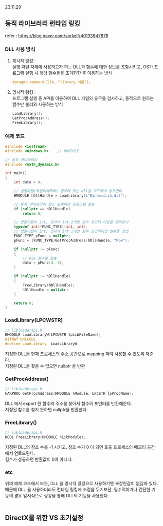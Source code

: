 23.11.29

## 동적 라이브러리 런타임 링킹
refer : https://blog.naver.com/sorkelf/40133647878<br>

### DLL 사용 방식
1) 묵시적 링킹 :<br>
    실행 파일 자체에 사용하고자 하는 DLL과 함수에 대한 정보를 포함시키고, OS가 프로그램 실행 시 해당 함수들을 초기화한 후 이용하는 방식<br>
    ```cpp
    #pragma comment(lib, "library 이름");
    ```
2) 명시적 링킹 :<br>
    프로그램 실행 중 API를 이용하여 DLL 파일의 유무를 검사하고, 동적으로 원하는 함수만 불러와 사용하는 방식<br>
    ```cpp
    LoadLibrary();
    GetProcAddress();
    FreeLibrary();
    ```

### 예제 코드
```cpp
#include <iostream>
#include <Windows.h>	// HMODULE

// 동적 라이브러리
#include <math_dynamic.h>

int main()
{
	int data = 0;

	// 실행파일(작업디렉터리) 경로에 있는 dll을 로드해서 링크한다.
	HMODULE hDllHandle = LoadLibrary(L"DynamicLib.dll");

	// 동적 라이브러리 로드 실패하면 프로그램 종료
	if (nullptr == hDllHandle)
		return 0;

	// 반환타입이 int, 인자가 int 2개인 함수 포인터 타입을 정의한다.
	typedef int(*FUNC_TYPE)(int, int);
	// 반환타입이 int, 인자가 int 2개인 함수 포인터타입 변수를 선언
	FUNC_TYPE pFunc = nullptr;
	pFunc = (FUNC_TYPE)GetProcAddress(hDllHandle, "Pow");

	if (nullptr != pFunc)
	{
		// Pow 함수를 호출
		data = pFunc(4, 3);
	}

	if (nullptr != hDllHandle)
	{
		FreeLibrary(hDllHandle);
		hDllHandle = nullptr;
	}

	return 0;
}
```

### LoadLibrary(LPCWSTR)
```cpp
// libloaderapi.h
HMODULE LoadLibraryW(LPCWSTR lpLibFileName);
#ifdef UNICODE
#define LoadLibrary  LoadLibraryW
```
지정한 DLL을 현재 프로세스의 주소 공간으로 mapping 하여 사용할 수 있도록 해준다.<br>
지정된 DLL을 찾을 수 없으면 nullptr 을 반환<br>

### GetProcAddress()
```cpp
// libloaderapi.h
FARPROC GetProcAddress(HMODULE hModule, LPCSTR lpProcName);
```
DLL 에서 export 한 함수의 주소를 찾아서 함수의 포인터를 반환해준다.<br>
지정된 함수를 찾지 못하면 nullptr을 반환한다.<br>

### FreeLibrary()
```cpp
// libloaderapi.h
BOOL FreeLibrary(HMODULE hLibModule);
```
지정된 DLL의 참조 수를 -1 시키고, 참조 수가 0 이 되면 호출 프로세스의 메모리 공간에서 언로드된다.<br>
힘수가 성공하면 반환값이 0이 아니다.<br>

### etc
위의 예제 코드에서 보듯, DLL 을 명시적 링킹으로 사용하기엔 복잡한감이 없잖아 있다.<br>
때문에 DLL 을 사용하더라도 런타임 링킹에 초점을 두기보단, 필수적이거나 간단한 기능의 경우 암시적으로 링킹을 통해 DLL의 기능을 사용한다.<br><br>

## DirectX를 위한 VS 초기설정